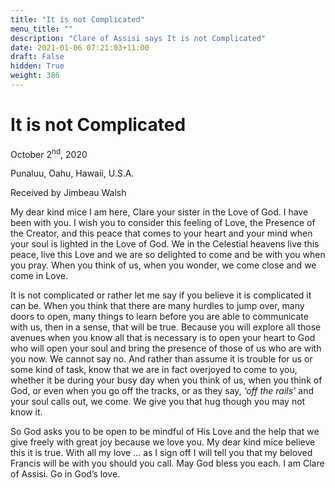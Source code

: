 ```yaml
---
title: "It is not Complicated"
menu_title: ""
description: "Clare of Assisi says It is not Complicated"
date: 2021-01-06 07:21:03+11:00
draft: False
hidden: True
weight: 386
---
```

# It is not Complicated

October 2<sup>nd</sup>, 2020

Punaluu, Oahu, Hawaii, U.S.A.

Received by Jimbeau Walsh



My dear kind mice I am here, Clare your sister in the Love of God. I have been with you. I wish you to consider this feeling of Love, the Presence of the Creator, and this peace that comes to your heart and your mind when your soul is lighted in the Love of God. We in the Celestial heavens live this peace, live this Love and we are so delighted to come and be with you when you pray. When you think of us, when you wonder, we come close and we come in Love. 

It is not complicated or rather let me say if you believe it is complicated it can be. When you think that there are many hurdles to jump over, many doors to open, many things to learn before you are able to communicate with us, then in a sense, that will be true. Because you will explore all those avenues when you know all that is necessary is to open your heart to God who will open your soul and bring the presence of those of us who are with you now. We cannot say no. And rather than assume it is trouble for us or some kind of task, know that we are in fact overjoyed to come to you, whether it be during your busy day when you think of us, when you think of God, or even when you go off the tracks, or as they say, *‘off the rails’* and your soul calls out, we come. We give you that hug though you may not know it. 

So God asks you to be open to be mindful of His Love and the help that we give freely with great joy because we love you. My dear kind mice believe this it is true. With all my love … as I sign off I will tell you that my beloved Francis will be with you should you call. May God bless you each. I am Clare of Assisi. Go in God’s love.